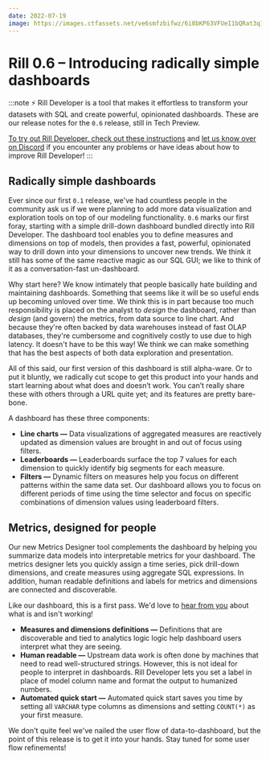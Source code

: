 ```yaml
---
date: 2022-07-19
image: https://images.ctfassets.net/ve6smfzbifwz/6i8bKP63VFUeI1bQRat3q1/33f020b83195096c25e619f0382d5220/0.6.0_image.jpg
---
```


# Rill 0.6 – Introducing radically simple dashboards

:::note
⚡ Rill Developer is a tool that makes it effortless to transform your datasets with SQL and create powerful, opinionated dashboards. These are our release notes for the `0.6` release, still in Tech Preview.

[To try out Rill Developer, check out these instructions](/home/install) and [let us know over on Discord](https://discord.gg/TatjVY32) if you encounter any problems or have ideas about how to improve Rill Developer!
:::

## Radically simple dashboards

Ever since our first `0.1` release, we've had countless people in the community ask us if we were planning to add more data visualization and exploration tools on top of our modeling functionality. `0.6` marks our first foray, starting with a simple drill-down dashboard bundled directly into Rill Developer. The dashboard tool enables you to define measures and dimensions on top of models, then provides a fast, powerful, opinionated way to drill down into your dimensions to uncover new trends. We think it still has some of the same reactive magic as our SQL GUI; we like to think of it as a conversation-fast un-dashboard.

Why start here? We know intimately that people basically hate building and maintaining dashboards. Something that seems like it will be so useful ends up becoming unloved over time. We think this is in part because too much responsibility is placed on the analyst to *design* the dashboard, rather than *design* (and govern) the metrics, from data source to line chart. And because they're often backed by data warehouses instead of fast OLAP databases, they're cumbersome and cognitively costly to use due to high latency. It doesn't have to be this way! We think we can make something that has the best aspects of both data exploration and presentation.

All of this said, our first version of this dashboard is still alpha-ware. Or to put it bluntly, we radically cut scope to get this product into your hands and start learning about what does and doesn’t work. You can’t really share these with others through a URL quite yet; and its features are pretty bare-bone.

A dashboard has these three components:

- **Line charts —** Data visualizations of aggregated measures are reactively updated as dimension values are brought in and out of focus using filters.
- **Leaderboards —** Leaderboards surface the top 7 values for each dimension to quickly identify big segments for each measure.
- **Filters —** Dynamic filters on measures help you focus on different patterns within the same data set. Our dashboard allows you to focus on different periods of time using the time selector and focus on specific combinations of dimension values using leaderboard filters.

## Metrics, designed for people

Our new Metrics Designer tool complements the dashboard by helping you summarize data models into interpretable metrics for your dashboard. The metrics designer lets you quickly assign a time series, pick drill-down dimensions, and create measures using aggregate SQL expressions. In addition, human readable definitions and labels for metrics and dimensions are connected and discoverable.

Like our dashboard, this is a first pass. We'd love to [hear from you](https://discord.gg/TatjVY32) about what is and isn't working!

- **Measures and dimensions definitions —** Definitions that are discoverable and tied to analytics logic logic help dashboard users interpret what they are seeing.
- **Human readable —** Upstream data work is often done by machines that need to read well-structured strings. However, this is not ideal for people to interpret in dashboards. Rill Developer lets you set a label in place of model column name and format the output to humanized numbers.
- **Automated quick start —** Automated quick start saves you time by setting all `VARCHAR` type columns as dimensions and setting `COUNT(*)` as your first measure.

We don't quite feel we've nailed the user flow of data-to-dashboard, but the point of this release is to get it into your hands. Stay tuned for some user flow refinements!
